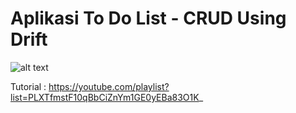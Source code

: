 # Aplikasi To Do List - CRUD Using Drift

![alt text](https://i.ibb.co/7vJgPj2/Youtube-Thumbnail-25.png)

Tutorial : https://youtube.com/playlist?list=PLXTfmstF10qBbCiZnYm1GE0yEBa83O1K_
